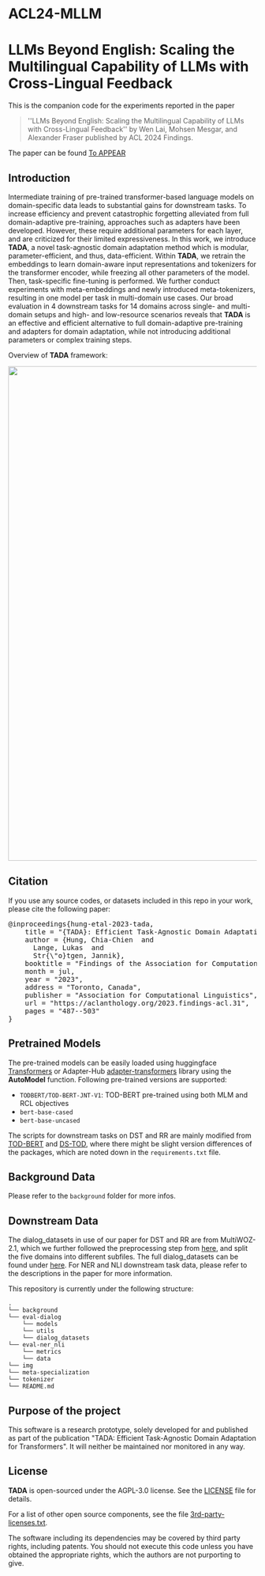 # ACL24-MLLM


<!---

    Copyright (c) 2024 Robert Bosch GmbH and its subsidiaries.

-->

# LLMs Beyond English: Scaling the Multilingual Capability of LLMs with Cross-Lingual Feedback

This is the companion code for the experiments reported in the paper

> ''LLMs Beyond English: Scaling the Multilingual Capability of LLMs with Cross-Lingual Feedback''  by Wen Lai, Mohsen Mesgar, and Alexander Fraser published by ACL 2024 Findings.

The paper can be found [To APPEAR]()


## Introduction

Intermediate training of pre-trained transformer-based language models on domain-specific data leads to substantial gains for downstream tasks. To increase efficiency and prevent catastrophic forgetting alleviated from full domain-adaptive pre-training, approaches such as adapters have been developed. However, these require additional parameters for each layer, and are criticized for their limited expressiveness. In this work, we introduce **TADA**, a novel task-agnostic domain adaptation method which is modular, parameter-efficient, and thus, data-efficient. Within **TADA**, we retrain the embeddings to learn domain-aware input representations and tokenizers for the transformer encoder, while freezing all other parameters of the model. Then, task-specific fine-tuning is performed. We further conduct experiments with meta-embeddings and newly introduced meta-tokenizers, resulting in one model per task in multi-domain use cases. Our broad evaluation in 4 downstream tasks for 14 domains across single- and multi-domain setups and high- and low-resource scenarios reveals that **TADA** is an effective and efficient alternative to full domain-adaptive pre-training and adapters for domain adaptation, while not introducing additional parameters or complex training steps.

Overview of **TADA** framework:

<img src="/img/overview.png" width="1000"/>

## Citation

If you use any source codes, or datasets included in this repo in your work, please cite the following paper:
<pre>
@inproceedings{hung-etal-2023-tada,
    title = "{TADA}: Efficient Task-Agnostic Domain Adaptation for Transformers",
    author = {Hung, Chia-Chien  and
      Lange, Lukas  and
      Str{\"o}tgen, Jannik},
    booktitle = "Findings of the Association for Computational Linguistics: ACL 2023",
    month = jul,
    year = "2023",
    address = "Toronto, Canada",
    publisher = "Association for Computational Linguistics",
    url = "https://aclanthology.org/2023.findings-acl.31",
    pages = "487--503"
}
</pre>

## Pretrained Models

The pre-trained models can be easily loaded using huggingface [Transformers](https://github.com/huggingface/transformers) or Adapter-Hub [adapter-transformers](https://github.com/Adapter-Hub/adapter-transformers) library using the **AutoModel** function. Following pre-trained versions are supported:
* `TODBERT/TOD-BERT-JNT-V1`: TOD-BERT pre-trained using both MLM and RCL objectives 
* `bert-base-cased`
* `bert-base-uncased`

The scripts for downstream tasks on DST and RR are mainly modified from [TOD-BERT](https://github.com/jasonwu0731/ToD-BERT) and [DS-TOD](https://github.com/umanlp/DS-TOD), where there might be slight version differences of the packages, which are noted down in the `requirements.txt` file.

## Background Data 

Please refer to the `background` folder for more infos.

## Downstream Data

The dialog_datasets in use of our paper for DST and RR are from MultiWOZ-2.1, which we further followed the preprocessing step from [here](https://github.com/jasonwu0731/ToD-BERT), and split the five domains into different subfiles. The full dialog_datasets can be found under [here](https://drive.google.com/file/d/1j8ZpC8Rl2GQPmMAgj1AHBZiYmRhjZdj3/view?usp=sharing).
For NER and NLI downstream task data, please refer to the descriptions in the paper for more information.


This repository is currently under the following structure:
```
.
└── background
└── eval-dialog
    └── models
    └── utils
    └── dialog_datasets
└── eval-ner_nli
    └── metrics
    └── data
└── img
└── meta-specialization
└── tokenizer
└── README.md
```

## Purpose of the project

This software is a research prototype, solely developed for and published as
part of the publication "TADA: Efficient Task-Agnostic Domain Adaptation for Transformers". 
It will neither be maintained nor monitored in any way.

## License

**TADA** is open-sourced under the AGPL-3.0 license. See the [LICENSE](LICENSE) file for details.

For a list of other open source components, see the file [3rd-party-licenses.txt](3rd-party-licenses.txt).

The software including its dependencies may be covered by third party rights, including patents. You should not execute this code unless you have obtained the appropriate rights, which the authors are not purporting to give.
